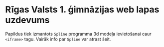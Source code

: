 # Rīgas Valsts 1. ģimnāzijas web lapas uzdevums

Papildus tiek izmantots `Spline` programma 3d modeļa ievietošanai caur `<iframe>` tagu.
Vairāk info par `Spline` var atrast šeit.
